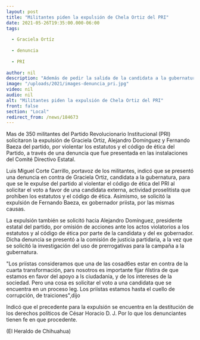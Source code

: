 ```yaml
---
layout: post
title: "Militantes piden la expulsión de Chela Ortiz del PRI"
date: 2021-05-26T19:35:00.000-06:00
tags:
  
  - Graciela Ortíz
  
  - denuncia
  
  - PRI
  
author: nil
description: "Además de pedir la salida de la candidata a la gubernatura, también pidieron que se expulse a Alejandro Domínguez y Fernando Baeza"
image: "/uploads/2021/images-denuncia_pri.jpg"
video: nil
audio: nil
alt: "Militantes piden la expulsión de Chela Ortiz del PRI"
front: false
section: "Local"
redirect_from: /news/184673
---
```


Mas de 350 militantes del Partido Revolucionario Institucional (PRI) solicitaron la expulsión de Graciela Ortiz, Alejandro Domínguez y Fernando Baeza del partido, por violentar los estatutos y el código de ética del Partido, a través de una denuncia que fue presentada en las instalaciones del Comité Directivo Estatal.

Luis Miguel Corte Carrillo, portavoz de los militantes, indicó que se presentó una denuncia en contra de Graciela Ortiz, candidata a la gubernatura, para que se le expulse del partido al violentar el código de ética del PRI al solicitar el voto a favor de una candidata externa, actividad proselitista que prohíben los estatutos y el código de ética. Asimismo, se solicitó la expulsión de Fernando Baeza, ex gobernador priista, por las mismas causas.

La expulsión también se solicitó hacia Alejandro Domínguez, presidente estatal del partido, por omisión de acciones ante los actos violatorios a los estatutos y al código de ética por parte de la candidata y del ex gobernador. Dicha denuncia se presentó a la comisión de justicia partidaria, a la vez que se solicitó la investigación del uso de prerrogativas para la campaña a la gubernatura.

"Los priistas consideramos que una de las cosad6es estar en contra de la cuarta transformación, pars nosotros es importante fijar ñlstira de que estamos en favor del apoyo a ls ciudadania, y de los intereses de la sociedad. Pero una cosa es solicitar el voto a una candidata que se encuentra en un proceso leg. Los priistas estamos hasta el cuello de corrupción, de traiciones",dijo

Indicó que el precedente para la expulsión se encuentra en la destitución de los derechos políticos de César Horacio D. J. Por lo que los denunciantes tienen fe en que procedente.

(El Heraldo de Chihuahua)
